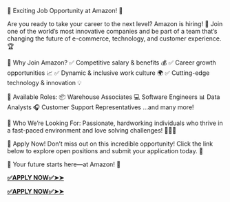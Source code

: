 🚀 Exciting Job Opportunity at Amazon! 🌟

Are you ready to take your career to the next level? Amazon is hiring! 🎉 Join one of the world’s most innovative companies and be part of a team that’s changing the future of e-commerce, technology, and customer experience. 🏆

🔹 Why Join Amazon?
✅ Competitive salary & benefits 💰
✅ Career growth opportunities 📈
✅ Dynamic & inclusive work culture 🌍
✅ Cutting-edge technology & innovation 💡

📌 Available Roles:
📦 Warehouse Associates
💻 Software Engineers
📊 Data Analysts
🎧 Customer Support Representatives
...and many more!

🔎 Who We’re Looking For:
Passionate, hardworking individuals who thrive in a fast-paced environment and love solving challenges! 🏃‍♂️💨

📅 Apply Now! Don’t miss out on this incredible opportunity! Click the link below to explore open positions and submit your application today. 📩

🌟 Your future starts here—at Amazon! 🌟

**[✅APPLY NOW✅➤➤](https://tinyurl.com/hiringjoboffer25)**

**[✅APPLY NOW✅➤➤](https://tinyurl.com/hiringjoboffer25)**
